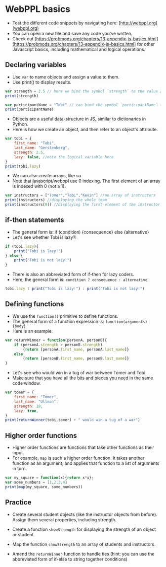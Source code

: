# WebPPL basics

- Test the different code snippets by navigating here: [http://webppl.org](webppl.org)
- You can open a new file and save any code you've written.
- Check out [https://probmods.org/chapters/13-appendix-js-basics.html](https://probmods.org/chapters/13-appendix-js-basics.html) for other Javascript basics, including mathematical and logical operations.

## Declaring variables

- Use `var` to name objects and assign a value to them.
- Use print() to display results.

```javascript
var strength = 2.5 // here we bind the symbol `strength` to the value 2.5
print(strength)
```

```javascript
var participantName = "Tobi" // can bind the symbol `participantName` to a string
print(participantName)
```

- Objects are a useful data-structure in JS, similar to dictionaries in Python.
- Here is how we create an object, and then refer to an object's attribute.

```javascript
var tobi = {
	first_name: "Tobi",
	last_name: "Gerstenberg",
	strength: 2.5,
	lazy: false, //note the logical variable here
}
print(tobi.lazy)
```

- We can also create arrays, like so.
- Note that javascript/webppl use 0 indexing. The first element of an array is indexed with 0 (not a 1).

```javascript
var instructors = ["Tomer","Tobi","Kevin"] //an array of instructors
print(instructors) //displaying the whole team
print(instructors[0]) //displaying the first element of the instructor team
```

## if-then statements

- The general form is: if (condition) {consequence} else {alternative}
- Let's see whether Tobi is lazy?!

```javascript
if (tobi.lazy){
	print("Tobi is lazy!")
} else {
	print("Tobi is not lazy!")
}
```
- There is also an abbreviated form of if-then for lazy coders.
- Here, the general form is: `condition ? consequence : alternative`

```javascript
tobi.lazy ? print("Tobi is lazy!") : print("Tobi is not lazy!")
```

## Defining functions

- We use the `function()` primitive to define functions.
- The general form of a function expression is: `function(arguments) {body}`
- Here is an example:

```javascript
var returnWinner = function(personA, personB){
	if (personA.strength > personB.strength)
		{return [personA.first_name, personA.last_name]}
	else
		{return [personB.first_name, personB.last_name]}  
}
```

- Let's see who would win in a tug of war between Tomer and Tobi.
- Make sure that you have all the bits and pieces you need in the same code window.

```javascript
var tomer = {
	first_name: "Tomer",
	last_name: "Ullman",
	strength: 10,
	lazy: true,
}
print(returnWinner(tobi,tomer) + " would win a tug of a war")
```

## Higher order functions

- Higher order functions are functions that take other functions as their input.
- For example, `map` is such a higher order function. It takes another function as an argument, and applies that function to a list of arguments in turn.

```javascript
var my_square = function(x){return x*x};
var some_numbers = [1,2,3,4]
print(map(my_square, some_numbers))
```

## Practice

- Create several student objects (like the instructor objects from before). Assign them several properties, including strength.

- Create a function `showStrength` for displaying the strength of an object or student.

- Map the function `showStrength` to an array of students and instructors.

- Amend the `returnWinner` function to handle ties (hint: you can use the abbreviated form of if-else to string together conditions)

###

<!-- // Note that this function doesn't account for ties, how would you amend it? -->

